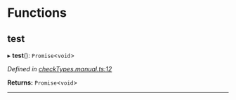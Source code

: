 

# Functions

<a id="test"></a>

##  test

▸ **test**(): `Promise`<`void`>

*Defined in [checkTypes.manual.ts:12](https://github.com/polkadot-js/api/blob/44d9cfa/packages/api/src/checkTypes.manual.ts#L12)*

**Returns:** `Promise`<`void`>

___


